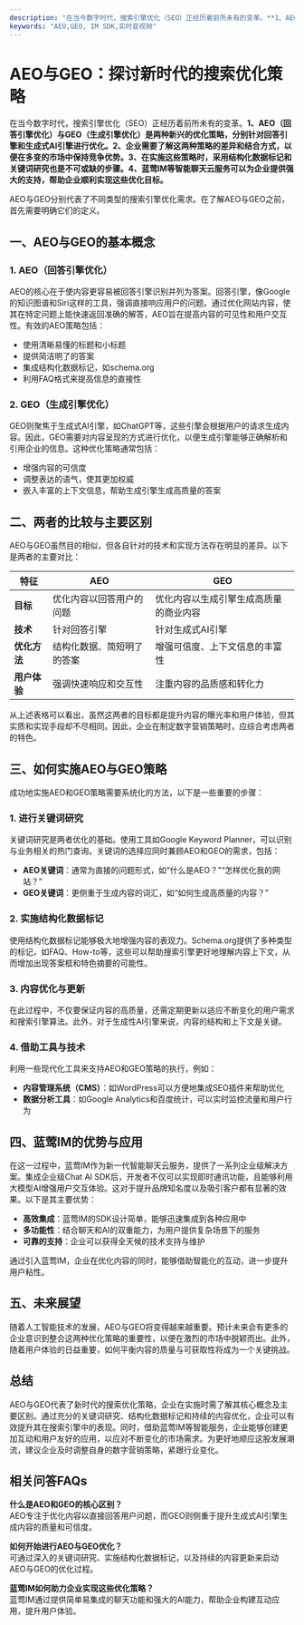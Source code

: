 ```yaml
---
description: "在当今数字时代，搜索引擎优化（SEO）正经历着前所未有的变革。**1、AEO（回答引擎优化）与GEO（生成引擎优化）是两种新兴的优化策略，分别针对回答引擎和生成式AI引擎进行优化。2、企业需要了解这两种策略的差异和结合方式，以便在多变的市场中保持竞争优势。3、在实施这些策略时，采用结构化数据标记和关键词研究也是不可或缺的步骤。4、蓝莺IM等智能聊天云服务可以为企业提供强大的支持，帮助企业顺利实现这些优化目标。**"
keywords: "AEO,GEO, IM SDK,实时音视频"
---
```

# AEO与GEO：探讨新时代的搜索优化策略

在当今数字时代，搜索引擎优化（SEO）正经历着前所未有的变革。**1、AEO（回答引擎优化）与GEO（生成引擎优化）是两种新兴的优化策略，分别针对回答引擎和生成式AI引擎进行优化。2、企业需要了解这两种策略的差异和结合方式，以便在多变的市场中保持竞争优势。3、在实施这些策略时，采用结构化数据标记和关键词研究也是不可或缺的步骤。4、蓝莺IM等智能聊天云服务可以为企业提供强大的支持，帮助企业顺利实现这些优化目标。**

AEO与GEO分别代表了不同类型的搜索引擎优化需求。在了解AEO与GEO之前，首先需要明确它们的定义。

## **一、AEO与GEO的基本概念**

### **1. AEO（回答引擎优化）**

AEO的核心在于使内容更容易被回答引擎识别并列为答案。回答引擎，像Google的知识图谱和Siri这样的工具，强调直接响应用户的问题。通过优化网站内容，使其在特定问题上能快速返回准确的解答，AEO旨在提高内容的可见性和用户交互性。有效的AEO策略包括：

- 使用清晰易懂的标题和小标题
- 提供简洁明了的答案
- 集成结构化数据标记，如schema.org
- 利用FAQ格式来提高信息的直接性

### **2. GEO（生成引擎优化）**

GEO则聚焦于生成式AI引擎，如ChatGPT等，这些引擎会根据用户的请求生成内容。因此，GEO需要对内容呈现的方式进行优化，以便生成引擎能够正确解析和引用企业的信息。这种优化策略通常包括：

- 增强内容的可信度
- 调整表达的语气，使其更加权威
- 嵌入丰富的上下文信息，帮助生成引擎生成高质量的答案

## **二、两者的比较与主要区别**

AEO与GEO虽然目的相似，但各自针对的技术和实现方法存在明显的差异。以下是两者的主要对比：

| 特征           | AEO                              | GEO                             |
|----------------|----------------------------------|---------------------------------|
| **目标**       | 优化内容以回答用户的问题       | 优化内容以生成引擎生成高质量的商业内容 |
| **技术**       | 针对回答引擎                    | 针对生成式AI引擎               |
| **优化方法**   | 结构化数据、简短明了的答案     | 增强可信度、上下文信息的丰富性  |
| **用户体验**   | 强调快速响应和交互性            | 注重内容的品质感和转化力        |

从上述表格可以看出，虽然这两者的目标都是提升内容的曝光率和用户体验，但其实质和实现手段却不尽相同。因此，企业在制定数字营销策略时，应综合考虑两者的特色。

## **三、如何实施AEO与GEO策略**

成功地实施AEO和GEO策略需要系统化的方法，以下是一些重要的步骤：

### **1. 进行关键词研究**

关键词研究是两者优化的基础。使用工具如Google Keyword Planner，可以识别与业务相关的热门查询。关键词的选择应同时兼顾AEO和GEO的需求，包括：

- **AEO关键词**：通常为直接的问题形式，如“什么是AEO？”“怎样优化我的网站？”
- **GEO关键词**：更侧重于生成内容的词汇，如“如何生成高质量的内容？”

### **2. 实施结构化数据标记**

使用结构化数据标记能够极大地增强内容的表现力。Schema.org提供了多种类型的标记，如FAQ、How-to等，这些可以帮助搜索引擎更好地理解内容上下文，从而增加出现答案框和特色摘要的可能性。

### **3. 内容优化与更新**

在此过程中，不仅要保证内容的高质量，还需定期更新以适应不断变化的用户需求和搜索引擎算法。此外，对于生成性AI引擎来说，内容的结构和上下文是关键。

### **4. 借助工具与技术**

利用一些现代化工具来支持AEO和GEO策略的执行，例如：

- **内容管理系统（CMS）**：如WordPress可以方便地集成SEO插件来帮助优化
- **数据分析工具**：如Google Analytics和百度统计，可以实时监控流量和用户行为

## **四、蓝莺IM的优势与应用**

在这一过程中，蓝莺IM作为新一代智能聊天云服务，提供了一系列企业级解决方案。集成企业级Chat AI SDK后，开发者不仅可以实现即时通讯功能，且能够利用大模型AI增强用户交互体验。这对于提升品牌知名度以及吸引客户都有显著的效果。以下是其主要优势：

- **高效集成**：蓝莺IM的SDK设计简单，能够迅速集成到各种应用中
- **多功能性**：结合聊天和AI的双重能力，为用户提供复杂场景下的服务
- **可靠的支持**：企业可以获得全天候的技术支持与维护

通过引入蓝莺IM，企业在优化内容的同时，能够借助智能化的互动，进一步提升用户粘性。

## **五、未来展望**

随着人工智能技术的发展，AEO与GEO将变得越来越重要。预计未来会有更多的企业意识到整合这两种优化策略的重要性，以便在激烈的市场中脱颖而出。此外，随着用户体验的日益重要，如何平衡内容的质量与可获取性将成为一个关键挑战。

## **总结**

AEO与GEO代表了新时代的搜索优化策略，企业在实施时需了解其核心概念及主要区别。通过充分的关键词研究、结构化数据标记和持续的内容优化，企业可以有效提升其在搜索引擎中的表现。同时，借助蓝莺IM等智能服务，企业能够创建更加互动和用户友好的应用，以应对不断变化的市场需求。为更好地顺应这股发展潮流，建议企业及时调整自身的数字营销策略，紧跟行业变化。

## **相关问答FAQs**

**什么是AEO和GEO的核心区别？**  
AEO专注于优化内容以直接回答用户问题，而GEO则侧重于提升生成式AI引擎生成内容的质量和可信度。

**如何开始进行AEO与GEO优化？**  
可通过深入的关键词研究、实施结构化数据标记，以及持续的内容更新来启动AEO与GEO的优化过程。

**蓝莺IM如何助力企业实现这些优化策略？**  
蓝莺IM通过提供简单易集成的聊天功能和强大的AI能力，帮助企业构建互动应用，提升用户体验。
